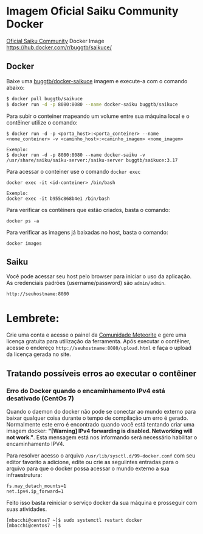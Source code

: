 # Imagem Oficial Saiku Community Docker
[Oficial Saiku Community][1] Docker Image https://hub.docker.com/r/buggtb/saikuce/

## Docker
Baixe uma [buggtb/docker-saikuce][2] imagem e execute-a com o comando abaixo:
```bash
$ docker pull buggtb/saikuce
$ docker run -d -p 8080:8080 --name docker-saiku buggtb/saikuce
```
Para subir o conteiner mapeando um volume entre sua máquina local e o contêiner utilize o comando:
```
$ docker run -d -p <porta_host>:<porta_conteiner> --name <nome_conteiner> -v <caminho_host>:<caminho_imagem> <nome_imagem>

Exemplo:
$ docker run -d -p 8080:8080 --name docker-saiku -v /usr/share/saiku/saiku-server:/saiku-server buggtb/saikuce:3.17
```

Para acessar o conteiner use o comando `docker exec`
```
docker exec -it <id-conteiner> /bin/bash

Exemplo:
docker exec -it b955c868b4e1 /bin/bash
```

Para verificar os contêiners que estão criados, basta o comando:
```
docker ps -a
```
Para verificar as imagens já baixadas no host, basta o comando:
```
docker images
```

## Saiku
Você pode acessar seu host pelo browser para iniciar o uso da aplicação. As credenciais padrões (username/password) são `admin/admin`.
```
http://seuhostname:8080
```

# Lembrete:
Crie uma conta e acesse o painel da [Comunidade Meteorite][3] e gere uma licença gratuita para utilização da ferramenta.
Após executar o contêiner, acesse o endereço `http://seuhostname:8080/upload.html` e faça o upload da licença gerada no site.

## Tratando possíveis erros ao executar o contêiner
### Erro do Docker quando o encaminhamento IPv4 está desativado (CentOs 7)
Quando o daemon do docker não pode se conectar ao mundo externo para baixar qualquer coisa durante o tempo de compilação um erro é gerado. Normalmente este erro é encontrado quando você está tentando criar uma imagem docker: **"[Warning] IPv4 forwarding is disabled. Networking will not work."**. Esta mensagem está nos informando será necessário habilitar o encaminhamento IPV4.

Para resolver acesso o arquivo `/usr/lib/sysctl.d/99-docker.conf` com seu editor favorito a adicione, edite ou crie as seguiintes entradas para o arquivo para que o docker possa acessar o mundo externo a sua infraestrutura:
```
fs.may_detach_mounts=1
net.ipv4.ip_forward=1
```
Feito isso basta reiniciar o serviço docker da sua máquina e prosseguir com suas atividades.
```
[mbacchi@centos7 ~]$ sudo systemctl restart docker
[mbacchi@centos7 ~]$
```

[1]: http://saiku-documentation.readthedocs.io/en/latest/installation_guide.html
[2]: https://hub.docker.com/r/buggtb/saikuce/
[3]: https://licensing.meteorite.bi/login
